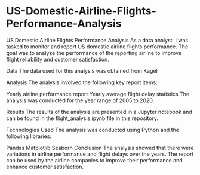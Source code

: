 # US-Domestic-Airline-Flights-Performance-Analysis

US Domestic Airline Flights Performance Analysis
As a data analyst, I was tasked to monitor and report US domestic airline flights performance. The goal was to analyze the performance of the reporting airline to improve flight reliability and customer satisfaction.

Data
The data used for this analysis was obtained from Kagel

Analysis
The analysis involved the following key report items:

Yearly airline performance report
Yearly average flight delay statistics
The analysis was conducted for the year range of 2005 to 2020.

Results
The results of the analysis are presented in a Jupyter notebook and can be found in the flight_analysis.ipynb file in this repository.

Technologies Used
The analysis was conducted using Python and the following libraries:

Pandas
Matplotlib
Seaborn
Conclusion
The analysis showed that there were variations in airline performance and flight delays over the years. The report can be used by the airline companies to improve their performance and enhance customer satisfaction.
